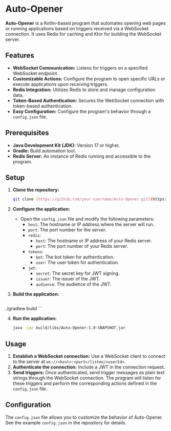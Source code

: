 # Auto-Opener

**Auto-Opener** is a Kotlin-based program that automates opening web pages or running applications based on triggers received via a WebSocket connection. It uses Redis for caching and Ktor for building the WebSocket server.

## Features

-   **WebSocket Communication:** Listens for triggers on a specified WebSocket endpoint.
-   **Customizable Actions:** Configure the program to open specific URLs or execute applications upon receiving triggers.
-   **Redis Integration:** Utilizes Redis to store and manage configuration data.
-   **Token-Based Authentication:** Secures the WebSocket connection with token-based authentication.
-   **Easy Configuration:** Configure the program's behavior through a `config.json` file.

## Prerequisites

-   **Java Development Kit (JDK):** Version 17 or higher.
-   **Gradle:** Build automation tool.
-   **Redis Server:** An instance of Redis running and accessible to the program.

## Setup

1.  **Clone the repository:**

    ```bash
    git clone [https://github.com/your-username/Auto-Opener.git](https://www.google.com/search?q=https://github.com/your-username/Auto-Opener.git)
    ```

2.  **Configure the application:**

    -   Open the `config.json` file and modify the following parameters:
        -   `host`: The hostname or IP address where the server will run.
        -   `port`: The port number for the server.
        -   `redis`:
            -   `host`: The hostname or IP address of your Redis server.
            -   `port`: The port number of your Redis server.
        -   `tokens`:
            -   `bot`: The bot token for authentication.
            -   `user`: The user token for authentication.
        -   `jwt`:
            -   `secret`: The secret key for JWT signing.
            -   `issuer`: The issuer of the JWT.
            -   `audience`: The audience of the JWT.

3.  **Build the application:**

    ```bash
  ./gradlew build
    ```

4.  **Run the application:**

    ```bash
    java -jar build/libs/Auto-Opener-1.0-SNAPSHOT.jar
    ```

## Usage

1.  **Establish a WebSocket connection:** Use a WebSocket client to connect to the server at `ws://<host>:<port>/listen/<userId>`.
2.  **Authenticate the connection:** Include a JWT in the connection request.
3.  **Send triggers:** Once authenticated, send trigger messages as plain text strings through the WebSocket connection. The program will listen for these triggers and perform the corresponding actions defined in the `config.json` file.

## Configuration

The `config.json` file allows you to customize the behavior of Auto-Opener. See the example `config.json` in the repository for details.
